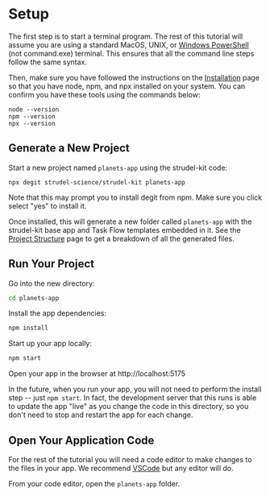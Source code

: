 # Setup

The first step is to start a terminal program. The rest of this tutorial will assume you are using a standard MacOS, UNIX, or [Windows PowerShell](https://learn.microsoft.com/en-us/powershell/scripting/install/installing-powershell-on-windows?view=powershell-7.4) (not command.exe) terminal. This ensures that all the command line steps follow the same syntax.

Then, make sure you have followed the instructions on the [Installation](/strudel-kit/docs/getting-started/installation) page so that you have node, npm, and npx installed on your system. You can confirm you have these tools using the commands below:

```
node --version
npm --version
npx --version
```

## Generate a New Project

Start a new project named `planets-app` using the strudel-kit code:

```
npx degit strudel-science/strudel-kit planets-app
```

Note that this may prompt you to install degit from npm. Make sure you click select "yes" to install it.

Once installed, this will generate a new folder called `planets-app` with the strudel-kit base app and Task Flow templates embedded in it. See the [Project Structure](/strudel-kit/docs/getting-started/project-structure) page to get a breakdown of all the generated files.

## Run Your Project

Go into the new directory:

```bash
cd planets-app
```

Install the app dependencies:

```bash
npm install
```

Start up your app locally:

```bash
npm start
```

Open your app in the browser at http://localhost:5175

In the future, when you run your app, you will not need to perform the install step -- just `npm start`. In fact, the development server that this runs is able to update the app "live" as you change the code in this directory, so you don't need to stop and restart the app for each change.

## Open Your Application Code

For the rest of the tutorial you will need a code editor to make changes to the files in your app. We recommend [VSCode](https://code.visualstudio.com/) but any editor will do.

From your code editor, open the `planets-app` folder.
